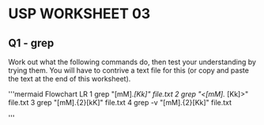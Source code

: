 # USP WORKSHEET 03


## Q1 - grep
Work out what the following commands do, then test your understanding by
trying them. You will have to contrive a text file for this (or copy and paste the
text at the end of this worksheet).

'''mermaid
Flowchart LR
  1 grep "[mM].*[Kk]" file.txt
  2 grep "\<[mM].* [Kk]\>" file.txt
  3 grep "[mM].\{2\}[kK]" file.txt
  4 grep -v "[mM].\{2\}[Kk]" file.txt

  '''

